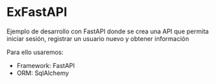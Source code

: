 # ExFastAPI
Ejemplo de desarrollo con FastAPI donde se crea una API que permita iniciar sesión, registrar un usuario nuevo y obtener información

Para ello usaremos:
* Framework: FastAPI
* ORM: SqlAlchemy
